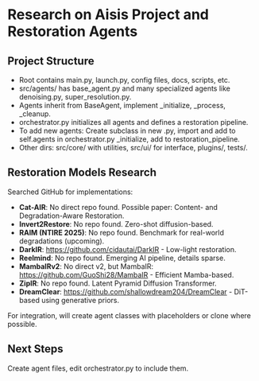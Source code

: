 # Research on Aisis Project and Restoration Agents

## Project Structure

- Root contains main.py, launch.py, config files, docs, scripts, etc.
- src/agents/ has base_agent.py and many specialized agents like denoising.py, super_resolution.py.
- Agents inherit from BaseAgent, implement _initialize, _process, _cleanup.
- orchestrator.py initializes all agents and defines a restoration pipeline.
- To add new agents: Create subclass in new .py, import and add to self.agents in orchestrator.py _initialize, add to restoration_pipeline.
- Other dirs: src/core/ with utilities, src/ui/ for interface, plugins/, tests/.

## Restoration Models Research

Searched GitHub for implementations:

- **Cat-AIR**: No direct repo found. Possible paper: Content- and Degradation-Aware Restoration.
- **Invert2Restore**: No repo found. Zero-shot diffusion-based.
- **RAIM (NTIRE 2025)**: No repo found. Benchmark for real-world degradations (upcoming).
- **DarkIR**: https://github.com/cidautai/DarkIR - Low-light restoration.
- **Reelmind**: No repo found. Emerging AI pipeline, details sparse.
- **MambaIRv2**: No direct v2, but MambaIR: https://github.com/GuoShi28/MambaIR - Efficient Mamba-based.
- **ZipIR**: No repo found. Latent Pyramid Diffusion Transformer.
- **DreamClear**: https://github.com/shallowdream204/DreamClear - DiT-based using generative priors.

For integration, will create agent classes with placeholders or clone where possible.

## Next Steps

Create agent files, edit orchestrator.py to include them.